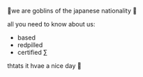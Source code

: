  👺we are goblins of the japanese nationality 👺

all you need to know about us:
- based
- redpilled
- certified ∑

thtats it hvae a nice day 👋

<!---
sendiriaann/sendiriaann is a ✨ special ✨ repository because its `README.md` (this file) appears on your GitHub profile.
You can click the Preview link to take a look at your changes.
--->
